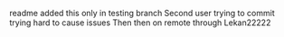 readme
added this only in testing branch
Second user trying to commit
trying hard to cause issues
Then then on remote
through Lekan22222
